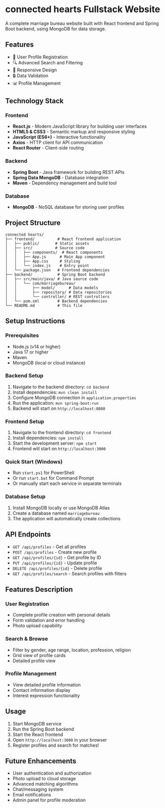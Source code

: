 # connected hearts Fullstack Website

A complete marriage bureau website built with React frontend and Spring Boot backend, using MongoDB for data storage.

## Features

- 👥 User Profile Registration
- 🔍 Advanced Search and Filtering
- 📱 Responsive Design
- 🔒 Data Validation
- 📊 Profile Management

## Technology Stack

### Frontend
- **React.js** - Modern JavaScript library for building user interfaces
- **HTML5 & CSS3** - Semantic markup and responsive styling
- **JavaScript (ES6+)** - Interactive functionality
- **Axios** - HTTP client for API communication
- **React Router** - Client-side routing

### Backend
- **Spring Boot** - Java framework for building REST APIs
- **Spring Data MongoDB** - Database integration
- **Maven** - Dependency management and build tool

### Database
- **MongoDB** - NoSQL database for storing user profiles

## Project Structure

```
connected hearts/
├── frontend/          # React frontend application
│   ├── public/       # Static assets
│   ├── src/          # Source code
│   │   ├── components/  # React components
│   │   ├── App.js      # Main App component
│   │   ├── App.css     # Styling
│   │   └── index.js    # Entry point
│   └── package.json   # Frontend dependencies
├── backend/           # Spring Boot backend
│   ├── src/main/java/ # Java source code
│   │   └── com/marriagebureau/
│   │       ├── model/      # Data models
│   │       ├── repository/ # Data repositories
│   │       └── controller/ # REST controllers
│   └── pom.xml        # Backend dependencies
└── README.md          # This file
```

## Setup Instructions

### Prerequisites
- Node.js (v14 or higher)
- Java 17 or higher
- Maven
- MongoDB (local or cloud instance)

### Backend Setup
1. Navigate to the backend directory: `cd backend`
2. Install dependencies: `mvn clean install`
3. Configure MongoDB connection in `application.properties`
4. Run the application: `mvn spring-boot:run`
5. Backend will start on `http://localhost:8080`

### Frontend Setup
1. Navigate to the frontend directory: `cd frontend`
2. Install dependencies: `npm install`
3. Start the development server: `npm start`
4. Frontend will start on `http://localhost:3000`

### Quick Start (Windows)
- Run `start.ps1` for PowerShell
- Or run `start.bat` for Command Prompt
- Or manually start each service in separate terminals

### Database Setup
1. Install MongoDB locally or use MongoDB Atlas
2. Create a database named `marriagebureau`
3. The application will automatically create collections

## API Endpoints

- `GET /api/profiles` - Get all profiles
- `POST /api/profiles` - Create new profile
- `GET /api/profiles/{id}` - Get profile by ID
- `PUT /api/profiles/{id}` - Update profile
- `DELETE /api/profiles/{id}` - Delete profile
- `GET /api/profiles/search` - Search profiles with filters

## Features Description

### User Registration
- Complete profile creation with personal details
- Form validation and error handling
- Photo upload capability

### Search & Browse
- Filter by gender, age range, location, profession, religion
- Grid view of profile cards
- Detailed profile view

### Profile Management
- View detailed profile information
- Contact information display
- Interest expression functionality

## Usage

1. Start MongoDB service
2. Run the Spring Boot backend
3. Start the React frontend
4. Open `http://localhost:3000` in your browser
5. Register profiles and search for matches!

## Future Enhancements

- User authentication and authorization
- Photo upload to cloud storage
- Advanced matching algorithms
- Chat/messaging system
- Email notifications
- Admin panel for profile moderation


